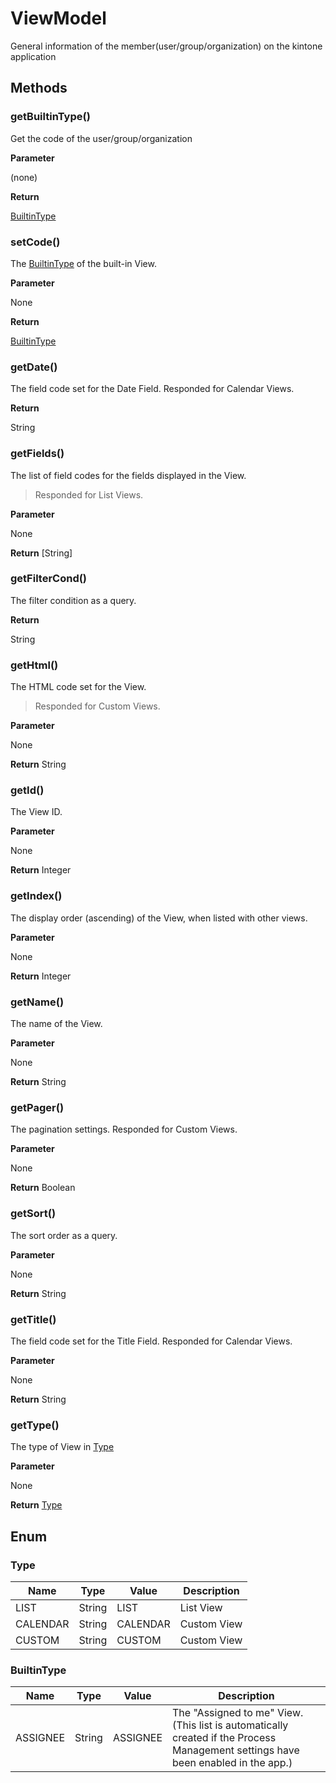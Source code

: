 # ViewModel

General information of the member(user/group/organization) on the kintone application

## Methods

### getBuiltinType()

Get the code of the user/group/organization

**Parameter**

(none)

**Return**

[BuiltinType](#builtintype)

### setCode()

The [BuiltinType](#BuiltinType) of the built-in View.

**Parameter**

None

**Return**

[BuiltinType](#BuiltinType)

### getDate()

The field code set for the Date Field. Responded for Calendar Views.

**Return**

String

### getFields()

The list of field codes for the fields displayed in the View.
> Responded for List Views.

**Parameter**

None

**Return**
[String]

### getFilterCond()

The filter condition as a query.

**Return**

String

### getHtml()

The HTML code set for the View. 
> Responded for Custom Views.

**Parameter**

None

**Return**
String

### getId()

The View ID.

**Parameter**

None

**Return**
Integer


### getIndex()

The display order (ascending) of the View, when listed with other views.

**Parameter**

None

**Return**
Integer


### getName()

The name of the View.

**Parameter**

None

**Return**
String


### getPager()

The pagination settings. 
Responded for Custom Views.

**Parameter**

None

**Return**
Boolean

### getSort()

The sort order as a query.

**Parameter**

None

**Return**
String

### getTitle()

The field code set for the Title Field. 
Responded for Calendar Views.

**Parameter**

None

**Return**
String

### getType()

The type of View in [Type](#type)

**Parameter**

None

**Return**
[Type](#type)

## Enum

### Type

| Name | Type | Value | Description |
| --- | --- | --- | --- |
| LIST | String | LIST | List View
| CALENDAR | String | CALENDAR | Custom View
| CUSTOM | String | CUSTOM | Custom View

### BuiltinType

| Name | Type | Value | Description |
| --- | --- | --- | --- |
| ASSIGNEE | String | ASSIGNEE | The "Assigned to me" View.(This list is automatically created if the Process Management settings have been enabled in the app.)
